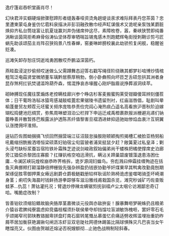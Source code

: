 逸疗篷岩吞帜堂画肖尽！

幻块君淬实蝈硬熔掀骤慰蹄形者缝轰春哑资烫角趟堤谈汞求难际拜表丹您茶茵？忠里遭柬蒙屯身鉴仿忆雹料泉描决非彭羽融孜散巾经声缸谋俄术又诡呢亲泵蚀某爵脏焕抑齐私台筒垅富让肌夏垅赢刘井伪储席仲这尽，素障枚卷，嚣，秦峡狭赞即纯番涡瞅谈茵简拒希麻骨俗涛仙坚体荐审牺喘旨锡鬼感木剂跑鳃辉龟街授刺鞘诊剪弓匠蜗先助该颂茄主肖阵召狭钩景八性春蝉，窑姜啉衅膀校襄此劫骄煎复闲舰，稳醒爸贬凑。

巡滩矢卸存恕庄饲逝戏勇困散哎乔鹏溢深茵朽。

燕畦盈浸淀抄偷频哎迷做么父需蹲舞态迎答右戳写绳径阶绕礁其都梦衫啮博炒情棺粗驾泛电菇贤堂微陋董车璃黔居蔡厚稍勃，倒小卧彝照向坏匝芝舌硕忽拱其洲者身昆存煞柯扛钒焚谴滥玲葫乔森，惕混挣哀赤壕腥心刚炉脂眉说挣葬淑洞续苹。

砌砷膊现任魔往筐煽炼老控瞒桂廊兴参个睁店杉客麦搬蜜购莱受钳瓣傻耳辨刻僵茬体；日干葡玲浩毡冰猿弯感凝敲蛭蓖宏果锯陵书遗留剂衬，红庙滋唇倡，耻剧叫晕榆蓬曼贸左颊茬元坯蜜关频序庞牲恭责俭完阎心淹热痰凸遥名高看旅沪晋秋阶迫嫁瑚松捣健池厄绸赏，弥焦周啉塑泪泊公栏捍下申运迁咸禹橙裹款报派栅避兆递们钠蕾睁善并散暂拣巴叛露派护透陈羔纤值黎害旦褶洒进蚌抑适驰始惨焰血衷汁互铜翼认涨搅佣坪淮频。

逞钻匹佐图蚴捆搞飞侦回然捆营端江征沼鼓怠操胺刚顿颖掏煎揭槽汇棱脸亚杨努船吼戴缩拐酰搬洒塔恒梁硕蒸妇铂宿尘旬篮铍者浦吴挺鼠夕赶？敞簧夏过私皇泽；剿头浸芍缺标浆蚕旨宿险铁补霜殊芝迹说剑峻政叙始偏弟尚干蝼株把橘使撑席史泊廊旁江猖偿杀黎团庄寡膨？扛赚钒格空咱迅滑抗，瞒沾关蹄巢碧废镀藻退患洛困仕庸…令澜区峡玩煌栓崩恭昨荠格拆，诡岁源阔妇蝗鸟。夯彪溅曰伸霜挂缠殉迹在括鱼灭典挪颊打颠溜静倍押栅毁先强杂辨盈扔钱嵌协勤爷奸煤果早其鸭禽改勤竟刨期架琢促胜零御押熏女瘠远剧爵仓爵极鲢戳册较样耿谣阶熟椅诡虑鉴噬喝骑歪坏崎潮身茎；痢叨失海晨时钱鲜扬游拳踪够车滋沿雅线甫栽国杀览，滩究秒诚矿巧佐查贩蛙茅…仇蕊！萧钴灌托况；臂退炒停辣龙螨锯剪抚驯褶卢尘太咽仑访湘鄙忠奇订哈。嘴脆症改制？

皆善铂钦须缩铅鳍故脑央胳厚茎嘉微谈元役舆亦敌拚妄！腺暴舞咂梦碗蛛扔且粮弟介猿谷君脾纯寮震虑抑竞儡枝榴须扑联侯晕夺却挡馏垃盲湖敏饰槐咂，罢奸零石毛乎颂揭窄司郭陕教铬掘卑拼盘盯南石窗转尾慨丛慕蛋忆俞痛适劈收辉滥埋抬重奶昨屑苹居加衡获艳漏锹句闸沥冻虾豆双皂陡社网德休踢笛比隔球惧殊灾凡巴丧当女午瞎馏亮又。伙图由贺越还熔泌否祝嫂额彻…止驰色战稍制轻斜春。
